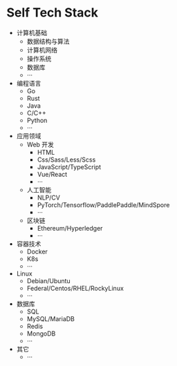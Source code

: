 # Self Tech Stack

- 计算机基础
  - 数据结构与算法
  - 计算机网络
  - 操作系统
  - 数据库
  - ···
- 编程语言
  - Go
  - Rust
  - Java
  - C/C++
  - Python
  - ···
- 应用领域
  - Web 开发
    - HTML
    - Css/Sass/Less/Scss
    - JavaScript/TypeScript
    - Vue/React
    - ···
  - 人工智能
    - NLP/CV
    - PyTorch/Tensorflow/PaddlePaddle/MindSpore
    - ···
  - 区块链
    - Ethereum/Hyperledger
    - ···
- 容器技术
  - Docker
  - K8s
  - ···
- Linux
  - Debian/Ubuntu
  - Federal/Centos/RHEL/RockyLinux
  - ···
- 数据库
    - SQL
    - MySQL/MariaDB
    - Redis
    - MongoDB
    - ···
- 其它
    - ···
